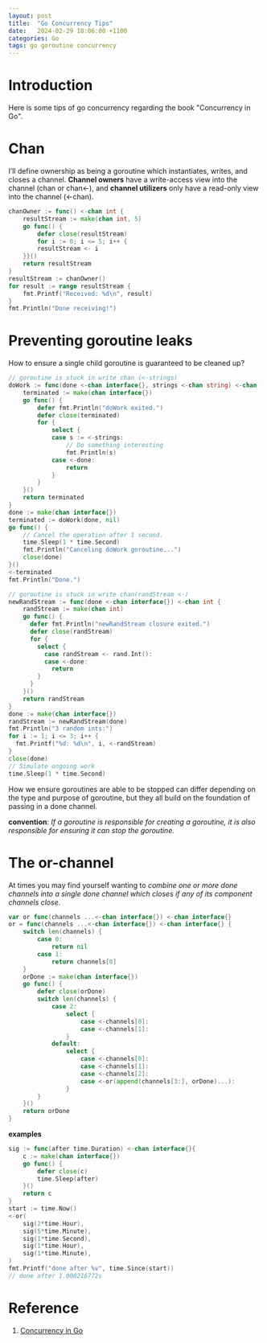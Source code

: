 ```yaml
---
layout: post
title:  "Go Concurrency Tips"
date:   2024-02-29 18:06:00 +1100
categories: Go
tags: go goroutine concurrency
---
```


# Introduction
Here is some tips of go concurrency regarding the book "Concurrency in Go".

# Chan
I’ll define ownership as being a goroutine which instantiates, writes, and closes a channel.
**Channel owners** have a write-access view into the channel (chan or chan<-), and 
**channel utilizers** only have a read-only view into the channel (<-chan).

```go
chanOwner := func() <-chan int {
    resultStream := make(chan int, 5)
    go func() {
        defer close(resultStream)
        for i := 0; i <= 5; i++ {
        resultStream <- i
    }}()
    return resultStream
}
resultStream := chanOwner()
for result := range resultStream {
    fmt.Printf("Received: %d\n", result)
} 
fmt.Println("Done receiving!")
```

# Preventing goroutine leaks
How to ensure a single child goroutine is guaranteed to be cleaned up?
```go
// goroutine is stuck in write chan (<-strings)
doWork := func(done <-chan interface{}, strings <-chan string) <-chan
    terminated := make(chan interface{})
    go func() {
        defer fmt.Println("doWork exited.")
        defer close(terminated)
        for {
            select {
            case s := <-strings: 
                // Do something interesting
                fmt.Println(s)
            case <-done:
                return
            }
        }
    }()
    return terminated
}
done := make(chan interface{})
terminated := doWork(done, nil)
go func() {
    // Cancel the operation after 1 second.
    time.Sleep(1 * time.Second)
    fmt.Println("Canceling doWork goroutine...")
    close(done)
}()
<-terminated
fmt.Println("Done.")
```
```go
// goroutine is stuck in write chan(randStream <-)
newRandStream := func(done <-chan interface{}) <-chan int {
    randStream := make(chan int)
    go func() {
      defer fmt.Println("newRandStream closure exited.")
      defer close(randStream)
      for {
        select {
          case randStream <- rand.Int():
          case <-done:
            return
        }
      }
    }()
    return randStream
}
done := make(chan interface{})
randStream := newRandStream(done)
fmt.Println("3 random ints:")
for i := 1; i <= 3; i++ {
  fmt.Printf("%d: %d\n", i, <-randStream)
} 
close(done)
// Simulate ongoing work
time.Sleep(1 * time.Second)
```
How we ensure goroutines are able to be stopped can differ
depending on the type and purpose of goroutine, but they all build on the
foundation of passing in a done channel.    

**convention**: _If a goroutine is responsible for creating a goroutine, it is also
responsible for ensuring it can stop the goroutine._

# The or-channel
At times you may find yourself wanting to _combine one or more done
channels into a single done channel which closes if any of its component
channels close._

```go
var or func(channels ...<-chan interface{}) <-chan interface{}
or = func(channels ...<-chan interface{}) <-chan interface{} {
    switch len(channels) {
        case 0:
            return nil
        case 1:
            return channels[0]
    }
    orDone := make(chan interface{})
    go func() {
        defer close(orDone)
        switch len(channels) {
            case 2:
                select {
                    case <-channels[0]:
                    case <-channels[1]:
                }
            default:
                select {
                    case <-channels[0]:
                    case <-channels[1]:
                    case <-channels[2]:
                    case <-or(append(channels[3:], orDone)...):
                }
        }
    }()
    return orDone
}
```
**examples**
```go
sig := func(after time.Duration) <-chan interface{}{
    c := make(chan interface{})
    go func() {
        defer close(c)
        time.Sleep(after)
    }()
    return c
}
start := time.Now()
<-or(
    sig(2*time.Hour),
    sig(5*time.Minute),
    sig(1*time.Second),
    sig(1*time.Hour),
    sig(1*time.Minute),
) 
fmt.Printf("done after %v", time.Since(start))
// done after 1.000216772s
```


# Reference
1. [Concurrency in Go](https://www.oreilly.com/library/view/concurrency-in-go/9781491941294/)
